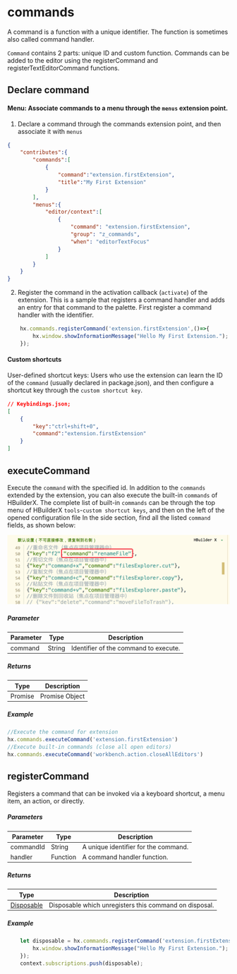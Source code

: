 # commands

A command is a function with a unique identifier. The function is sometimes also called command handler.

`Command` contains 2 parts: unique ID and custom function. Commands can be added to the editor using the registerCommand and registerTextEditorCommand functions.

## Declare command

#### Menu: Associate commands to a menu through the `menus` extension point.

1. Declare a command through the commands extension point, and then associate it with `menus`

```json
{
    "contributes":{
        "commands":[
            {
                "command":"extension.firstExtension",
                "title":"My First Extension"
            }
        ],
        "menus":{
            "editor/context":[
                {
                    "command": "extension.firstExtension",
                    "group": "z_commands",
                    "when": "editorTextFocus"
                }
            ]
        }
    }
}
```

2. Register the command in the activation callback (`activate`) of the extension. This is a sample that registers a command handler and adds an entry for that command to the palette. First register a command handler with the identifier.

``` javascript
    hx.commands.registerCommand('extension.firstExtension',()=>{
        hx.window.showInformationMessage("Hello My First Extension.");
    });
```

#### Custom shortcuts

User-defined shortcut keys: Users who use the extension can learn the ID of the `command` (usually declared in package.json), and then configure a shortcut key through the `custom shortcut key`.

```json
// Keybindings.json;
[
    {
		"key":"ctrl+shift+0",
		"command":"extension.firstExtension"
	}
]
```

## executeCommand

Execute the `command` with the specified id. In addition to the `commands` extended by the extension, you can also execute the built-in `commands` of HBuilderX. The complete list of built-in `commands` can be through the top menu of HBuilderX `tools`-`custom shortcut keys`, and then on the left of the opened configuration file In the side section, find all the listed `command` fields, as shown below:

<img src="/static/snapshots/api/commands@2x.png" style="zoom:50%" />

##### Parameter

|Parameter	    |Type	    |Description			|
|--			|--			|--				|
|command	|String		| Identifier of the command to execute.|

##### Returns
|Type	|Description		|
|--			|--			|
|Promise	| Promise Object |


##### Example
``` javascript
//Execute the command for extension
hx.commands.executeCommand('extension.firstExtension')
//Execute built-in commands (close all open editors)
hx.commands.executeCommand('workbench.action.closeAllEditors')
```

## registerCommand

Registers a command that can be invoked via a keyboard shortcut, a menu item, an action, or directly.

##### Parameters

|Parameter	|Type	|Description					|
|--			|--			|--						|
|commandId	|String		|A unique identifier for the command.				|
|handler	|Function	|A command handler function.	|

##### Returns
|Type					|Description																									|
|--							|--																										|
|[Disposable](/ExtensionDocs/Api/other/Disposable)	|Disposable which unregisters this command on disposal.	|


##### Example
``` javascript
    let disposable = hx.commands.registerCommand('extension.firstExtension',()=>{
        hx.window.showInformationMessage("Hello My First Extension.");
    });
    context.subscriptions.push(disposable);
```
